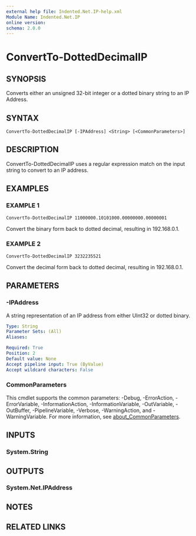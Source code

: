 ```yaml
---
external help file: Indented.Net.IP-help.xml
Module Name: Indented.Net.IP
online version:
schema: 2.0.0
---
```


# ConvertTo-DottedDecimalIP

## SYNOPSIS
Converts either an unsigned 32-bit integer or a dotted binary string to an IP Address.

## SYNTAX

```
ConvertTo-DottedDecimalIP [-IPAddress] <String> [<CommonParameters>]
```

## DESCRIPTION
ConvertTo-DottedDecimalIP uses a regular expression match on the input string to convert to an IP address.

## EXAMPLES

### EXAMPLE 1
```
ConvertTo-DottedDecimalIP 11000000.10101000.00000000.00000001
```

Convert the binary form back to dotted decimal, resulting in 192.168.0.1.

### EXAMPLE 2
```
ConvertTo-DottedDecimalIP 3232235521
```

Convert the decimal form back to dotted decimal, resulting in 192.168.0.1.

## PARAMETERS

### -IPAddress
A string representation of an IP address from either UInt32 or dotted binary.

```yaml
Type: String
Parameter Sets: (All)
Aliases:

Required: True
Position: 2
Default value: None
Accept pipeline input: True (ByValue)
Accept wildcard characters: False
```

### CommonParameters
This cmdlet supports the common parameters: -Debug, -ErrorAction, -ErrorVariable, -InformationAction, -InformationVariable, -OutVariable, -OutBuffer, -PipelineVariable, -Verbose, -WarningAction, and -WarningVariable. For more information, see [about_CommonParameters](http://go.microsoft.com/fwlink/?LinkID=113216).

## INPUTS

### System.String
## OUTPUTS

### System.Net.IPAddress
## NOTES

## RELATED LINKS

